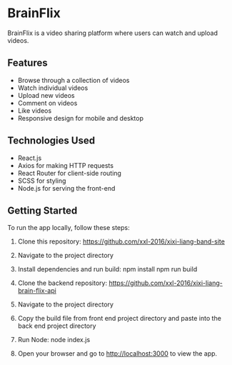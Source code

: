# BrainFlix

BrainFlix is a video sharing platform where users can watch and upload videos.

## Features

- Browse through a collection of videos
- Watch individual videos
- Upload new videos
- Comment on videos
- Like videos
- Responsive design for mobile and desktop

## Technologies Used

- React.js
- Axios for making HTTP requests
- React Router for client-side routing
- SCSS for styling
- Node.js for serving the front-end

## Getting Started

To run the app locally, follow these steps:

1. Clone this repository:
https://github.com/xxl-2016/xixi-liang-band-site

2. Navigate to the project directory

3. Install dependencies and run build:
npm install
npm run build

4. Clone the backend repository:
https://github.com/xxl-2016/xixi-liang-brain-flix-api

5. Navigate to the project directory

6. Copy the build file from front end project directory and paste into the back end project directory

7. Run Node:
node index.js

8. Open your browser and go to [http://localhost:3000](http://localhost:3000) to view the app.